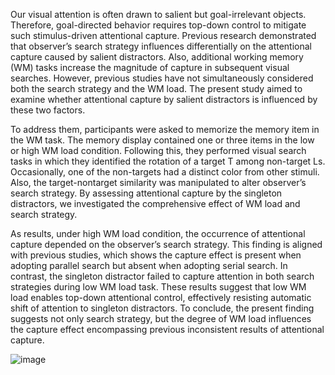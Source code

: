 Our visual attention is often drawn to salient but goal-irrelevant objects. Therefore, goal-directed behavior requires top-down control to mitigate such stimulus-driven attentional capture. Previous research demonstrated that observer’s search strategy influences differentially on the attentional capture caused by salient distractors. Also, additional working memory (WM) tasks increase the magnitude of capture in subsequent visual searches. However, previous studies have not simultaneously considered both the search strategy and the WM load. The present study aimed to examine whether attentional capture by salient distractors is influenced by these two factors. 

To address them, participants were asked to memorize the memory item in the WM task. The memory display contained one or three items in the low or high WM load condition. Following this, they performed visual search tasks in which they identified the rotation of a target T among non-target Ls. Occasionally, one of the non-targets had a distinct color from other stimuli. Also, the target-nontarget similarity was manipulated to alter observer’s search strategy. By assessing attentional capture by the singleton distractors, we investigated the comprehensive effect of WM load and search strategy. 

As results, under high WM load condition, the occurrence of attentional capture depended on the observer’s search strategy. This finding is aligned with previous studies, which shows the capture effect is present when adopting parallel search but absent when adopting serial search. In contrast, the singleton distractor failed to capture attention in both search strategies during low WM load task. These results suggest that low WM load enables top-down attentional control, effectively resisting automatic shift of attention to singleton distractors. To conclude, the present finding suggests not only search strategy, but the degree of WM load influences the capture effect encompassing previous inconsistent results of attentional capture. 

![image](https://github.com/user-attachments/assets/db9795c1-7ee8-4962-9986-c369f303fb2e)




